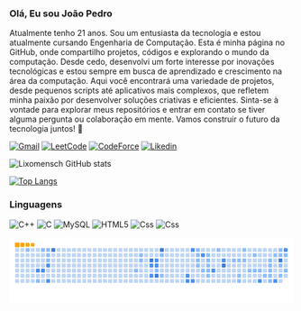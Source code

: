 
### Olá, Eu sou João Pedro
Atualmente tenho 21 anos. Sou um entusiasta da tecnologia e estou atualmente cursando Engenharia de Computação. Esta é minha página no GitHub, onde compartilho projetos, códigos e explorando o mundo da computação. Desde cedo, desenvolvi um forte interesse por inovações tecnológicas e estou sempre em busca de aprendizado e crescimento na área da computação. Aqui você encontrará uma variedade de projetos, desde pequenos scripts até aplicativos mais complexos, que refletem minha paixão por desenvolver soluções criativas e eficientes. Sinta-se à vontade para explorar meus repositórios e entrar em contato se tiver alguma pergunta ou colaboração em mente. Vamos construir o futuro da tecnologia juntos! 🚀


[![Gmail](https://img.shields.io/badge/Gmail-D14836?style=for-the-badge&logo=gmail&logoColor=white)](joaopedro.eng18@gmail.com)
[![LeetCode](https://img.shields.io/badge/-LeetCode-FFA116?style=for-the-badge&logo=LeetCode&logoColor=black)](https://leetcode.com/Lixomensch/)
[![CodeForce](https://img.shields.io/badge/Codeforces-445f9d?style=for-the-badge&logo=Codeforces&logoColor=white)](https://codeforces.com/profile/Lixomensch)
[![Likedin](https://img.shields.io/badge/LinkedIn-0077B5?style=for-the-badge&logo=linkedin&logoColor=white)](https://www.linkedin.com/in/joão-pedro-lemes-queiroz-910629232/)  

![Lixomensch GitHub stats](https://github-readme-stats.vercel.app/api?username=Lixomensch&show_icons=true&theme=tokyonight)  

[![Top Langs](https://github-readme-stats.vercel.app/api/top-langs/?username=Lixomensch&layout=donut)](https://github.com/anuraghazra/github-readme-stats)

### Linguagens
![C++](https://img.shields.io/badge/C%2B%2B-00599C?style=for-the-badge&logo=c%2B%2B&logoColor=white)
![C](https://img.shields.io/badge/C-00599C?style=for-the-badge&logo=c&logoColor=white)
![MySQL](https://img.shields.io/badge/MySQL-00000F?style=for-the-badge&logo=mysql&logoColor=white)
![HTML5](https://img.shields.io/badge/HTML5-E34F26?style=for-the-badge&logo=html5&logoColor=white)
![Css](https://img.shields.io/badge/CSS3-1572B6?style=for-the-badge&logo=css3&logoColor=white)
![Css](	https://img.shields.io/badge/JavaScript-323330?style=for-the-badge&logo=javascript&logoColor=F7DF1E)

![snake gif](https://github.com/Lixomensch/Lixomensch/blob/output/github-contribution-grid-snake.gif)
